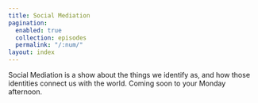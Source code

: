 ```yaml
---
title: Social Mediation
pagination:
  enabled: true
  collection: episodes
  permalink: "/:num/"
layout: index
---
```


Social Mediation is a show about the things we identify as, and how those identities connect us with the world. Coming soon to your Monday afternoon.